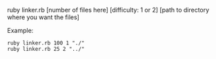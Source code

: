 ruby linker.rb [number of files here] [difficulty: 1 or 2] [path to directory where you want the files]

Example:


	ruby linker.rb 100 1 "./"
	ruby linker.rb 25 2 "../"
